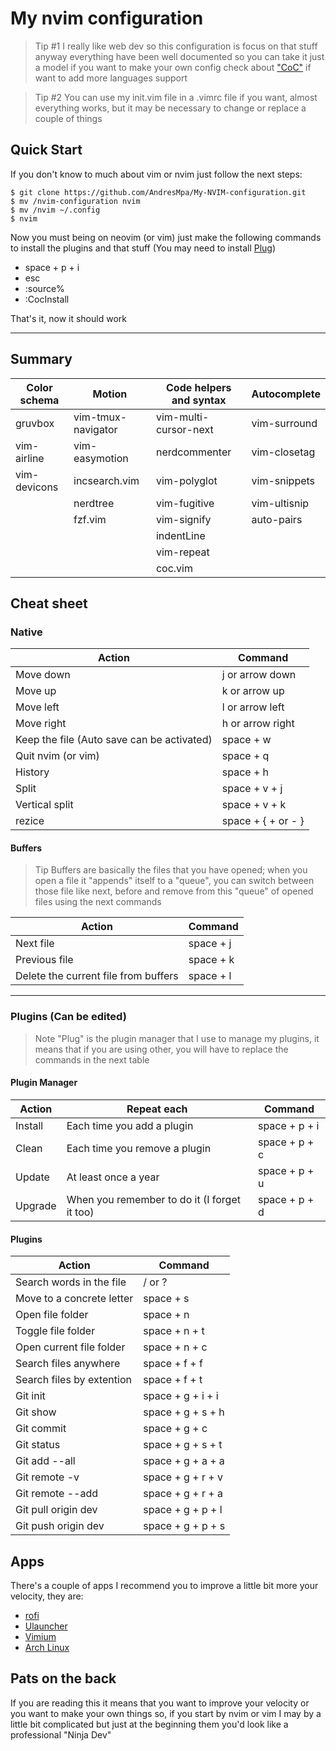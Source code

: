 # My nvim configuration

> Tip #1
> I really like web dev so this configuration is focus on that stuff anyway everything have been well documented so you can take it just a model if you want to make your own config check about ["CoC"](https://github.com/neoclide/coc.nvim) if want to add more languages support

> Tip #2
> You can use my init.vim file in a .vimrc file if you want, almost everything works, but it may be necessary to change or replace a couple of things

## Quick Start

If you don't know to much about vim or nvim just follow the next steps:

```
$ git clone https://github.com/AndresMpa/My-NVIM-configuration.git
$ mv /nvim-configuration nvim
$ mv /nvim ~/.config
$ nvim
```

Now you must being on neovim (or vim) just make the following commands to install the plugins and that stuff (You may need to install [Plug](https://github.com/junegunn/vim-plug))

- space + p + i
- esc
- :source%
- :CocInstall

That's it, now it should work

---

## Summary

| Color schema | Motion             | Code helpers and syntax | Autocomplete |
| ------------ | ------------------ | ----------------------- | ------------ |
| gruvbox      | vim-tmux-navigator | vim-multi-cursor-next   | vim-surround |
| vim-airline  | vim-easymotion     | nerdcommenter           | vim-closetag |
| vim-devicons | incsearch.vim      | vim-polyglot            | vim-snippets |
|              | nerdtree           | vim-fugitive            | vim-ultisnip |
|              | fzf.vim            | vim-signify             | auto-pairs   |
|              |                    | indentLine              |              |
|              |                    | vim-repeat              |              |
|              |                    | coc.vim                 |              |

## Cheat sheet

### Native

| Action                                     | Command            |
| ------------------------------------------ | ------------------ |
| Move down                                  | j or arrow down    |
| Move up                                    | k or arrow up      |
| Move left                                  | l or arrow left    |
| Move right                                 | h or arrow right   |
| Keep the file (Auto save can be activated) | space + w          |
| Quit nvim (or vim)                         | space + q          |
| History                                    | space + h          |
| Split                                      | space + v + j      |
| Vertical split                             | space + v + k      |
| rezice                                     | space + { + or - } |

#### Buffers

> Tip
> Buffers are basically the files that you have opened; when you open a file it "appends" itself to a "queue", you can switch between those file like next, before and remove from this "queue" of opened files using the next commands

| Action                               | Command   |
| ------------------------------------ | --------- |
| Next file                            | space + j |
| Previous file                        | space + k |
| Delete the current file from buffers | space + l |

---

### Plugins (Can be edited)

> Note
> "Plug" is the plugin manager that I use to manage my plugins, it means that if you are using other, you will have to replace the commands in the next table

#### Plugin Manager

| Action  | Repeat each                                  | Command       |
| ------- | -------------------------------------------- | ------------- |
| Install | Each time you add a plugin                   | space + p + i |
| Clean   | Each time you remove a plugin                | space + p + c |
| Update  | At least once a year                         | space + p + u |
| Upgrade | When you remember to do it (I forget it too) | space + p + d |

#### Plugins

| Action                    | Command           |
| ------------------------- | ----------------- |
| Search words in the file  | / or ?            |
| Move to a concrete letter | space + s         |
| Open file folder          | space + n         |
| Toggle file folder        | space + n + t     |
| Open current file folder  | space + n + c     |
| Search files anywhere     | space + f + f     |
| Search files by extention | space + f + t     |
| Git init                  | space + g + i + i |
| Git show                  | space + g + s + h |
| Git commit                | space + g + c     |
| Git status                | space + g + s + t |
| Git add --all             | space + g + a + a |
| Git remote -v             | space + g + r + v |
| Git remote --add          | space + g + r + a |
| Git pull origin dev       | space + g + p + l |
| Git push origin dev       | space + g + p + s |

## Apps

There's a couple of apps I recommend you to improve a little bit more your velocity, they are:

- [rofi](https://github.com/davatorium/rofi)
- [Ulauncher](https://ulauncher.io/)
- [Vimium](https://addons.mozilla.org/es/firefox/addon/vimium-ff/?utm_source=addons.mozilla.org&utm_medium=referral&utm_content=search)
- [Arch Linux](https://github.com/AndresMpa/dotfiles)

## Pats on the back

If you are reading this it means that you want to improve your velocity or you want to make your own things so, if you start by nvim or vim I may by a little bit complicated but just at the beginning them you'd look like a professional "Ninja Dev"
